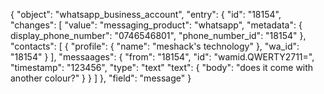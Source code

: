 {
    "object": "whatsapp_business_account",
    "entry": 
     {
        "id": "18154",
        "changes": [
                "value": 
                    "messaging_product": "whatsapp",
                    "metadata": {
                        display_phone_number": "0746546801",
                        "phone_number_id": "18154"
                    },
                    "contacts": [
                        {
                            "profile": {
                                "name": "meshack's technology"
                            },
                            "wa_id": "18154"
                        }
                    ],
                    "messaages": 
                    {
                        "from": "18154",
                        "id": "wamid.QWERTY2711=",
                        "timestamp": "123456",
                        "type": "text"
                        "text": {
                            "body": "does it come with another colour?"
                        }
                    }
                ]
            },
            "field": "message"
        }
       
